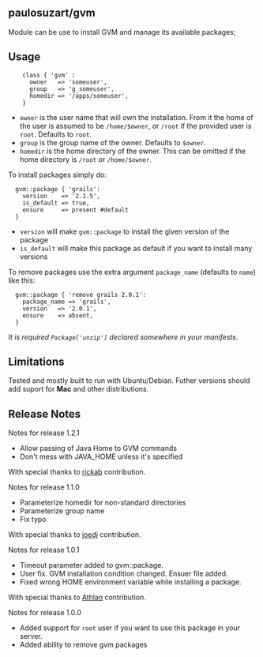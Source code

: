 paulosuzart/gvm
---------------

Module can be use to install GVM and manage its available packages;

Usage
-----

````puppet
    class { 'gvm' :
      owner   => 'someuser',
      group   => 'g_someuser',
      homedir => '/apps/someuser',
    }
````

   - `owner` is the user name that will own the installation. From it the home of the user is assumed to be `/home/$owner`, or `/root` if the provided user is `root`. Defaults to `root`.
   - `group` is the group name of the owner.  Defaults to `$owner`.
   - `homedir` is the home directory of the owner.  This can be omitted if the home directory is `/root` or `/home/$owner`.

To install packages simply do:

````puppet
  gvm::package { 'grails':
    version    => '2.1.5',
    is_default => true,
    ensure     => present #default
  }
````

   - `version` will make `gvm::package` to install the given version of the package
   - `is_default` will make this package as default if you want to install many versions

To remove packages use the extra argument `package_name` (defaults to `name`) like this:

````puppet
  gvm::package { 'remove grails 2.0.1':
    package_name => 'grails',
    version   => '2.0.1',
    ensure    => absent,
  }
````

*It is required `Package['unzip']` declared somewhere in your manifests.*

Limitations
-----------
Tested and mostly built to run with Ubuntu/Debian. Futher versions should add suport for **Mac** and other distributions.


Release Notes
-------------

Notes for release 1.2.1

   - Allow passing of Java Home to GVM commands
   - Don't mess with JAVA_HOME unless it's specified

With special thanks to [rickab](https://github.com/rickcab) contribution.

Notes for release 1.1.0

   - Parameterize homedir for non-standard directories
   - Parameterize group name
   - Fix typo

With special thanks to [joedj](https://github.com/joedj) contribution.


Notes for release 1.0.1

  - Timeout parameter added to gvm::package.
  - User fix. GVM installation condition changed. Ensuer file added.
  - Fixed wrong HOME environment variable while installing a package.

With special thanks to [Athlan](https://github.com/athlan) contribution.



Notes for release 1.0.0

  - Added support for `root` user if you want to use this package in your server.
  - Added ability to remove gvm packages

